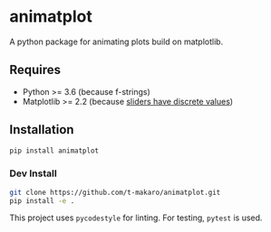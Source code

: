# animatplot
A python package for animating plots build on matplotlib.

## Requires
- Python >= 3.6     (because f-strings)
- Matplotlib >= 2.2 (because [sliders have discrete values](https://matplotlib.org/users/whats_new.html#slider-ui-widget-can-snap-to-discrete-values))
## Installation
```bash
pip install animatplot
```

### Dev Install
```bash
git clone https://github.com/t-makaro/animatplot.git
pip install -e .
```
This project uses ```pycodestyle``` for linting. For testing, ```pytest``` is used.
